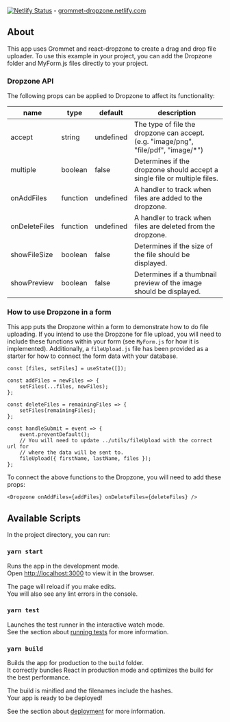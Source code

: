 [![Netlify Status](https://api.netlify.com/api/v1/badges/98771022-57d1-4a74-9b9b-d7e690d5b2f2/deploy-status)](https://app.netlify.com/sites/grommet-dropzone/deploys) - [grommet-dropzone.netlify.com](https://www.grommet-dropzone.netlify.com)

## About

This app uses Grommet and react-dropzone to create a drag and drop file uploader. To use this example in your project, you can add the Dropzone folder and MyForm.js files directly to your project. 

### Dropzone API
The following props can be applied to Dropzone to affect its functionality:

| name | type | default | description |
|---|---|---|---|
| accept | string | undefined | The type of file the dropzone can accept. (e.g. "image/png", "file/pdf", "image/\*")  |
| multiple | boolean | false | Determines if the dropzone should accept a single file or multiple files.  |
| onAddFiles | function | undefined | A handler to track when files are added to the dropzone. |
| onDeleteFiles | function | undefined | A handler to track when files are deleted from the dropzone. |
| showFileSize | boolean | false | Determines if the size of the file should be displayed. |
| showPreview | boolean | false |  Determines if a thumbnail preview of the image should be displayed. |

### How to use Dropzone in a form
This app puts the Dropzone within a form to demonstrate how to do file uploading. If you intend to use the Dropzone for file upload, you will need to include these functions within your form (see `MyForm.js` for how it is implemented). Additionally, a `fileUpload.js` file has been provided as a starter for how to connect the form data with your database. 
```
const [files, setFiles] = useState([]);

const addFiles = newFiles => {
    setFiles(...files, newFiles);
};

const deleteFiles = remainingFiles => {
    setFiles(remainingFiles);
};

const handleSubmit = event => {
    event.preventDefault();
    // You will need to update ../utils/fileUpload with the correct url for
    // where the data will be sent to.
    fileUpload({ firstName, lastName, files });
};
```
To connect the above functions to the Dropzone, you will need to add these props:
```
<Dropzone onAddFiles={addFiles} onDeleteFiles={deleteFiles} />
```

## Available Scripts

In the project directory, you can run:

### `yarn start`

Runs the app in the development mode.<br />
Open [http://localhost:3000](http://localhost:3000) to view it in the browser.

The page will reload if you make edits.<br />
You will also see any lint errors in the console.

### `yarn test`

Launches the test runner in the interactive watch mode.<br />
See the section about [running tests](https://facebook.github.io/create-react-app/docs/running-tests) for more information.

### `yarn build`

Builds the app for production to the `build` folder.<br />
It correctly bundles React in production mode and optimizes the build for the best performance.

The build is minified and the filenames include the hashes.<br />
Your app is ready to be deployed!

See the section about [deployment](https://facebook.github.io/create-react-app/docs/deployment) for more information.
